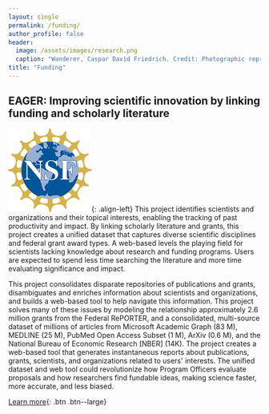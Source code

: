 ```yaml
---
layout: single
permalink: /funding/
author_profile: false
header:
  image: /assets/images/research.png
  caption: "Wanderer, Caspar David Friedrich. Credit: Photographic reproduction by Cybershot800i. (Diff), Wikimedia Commons"
title: "Funding"
---
```


## EAGER: Improving scientific innovation by linking funding and scholarly literature

![](/assets/images/nsf4.gif){: .align-left} This project identifies scientists and organizations and their topical interests, enabling the tracking of past productivity and impact. By linking scholarly literature and grants, this project creates a unified dataset that captures diverse scientific disciplines and federal grant award types. A web-based levels the playing field for scientists lacking knowledge about research and funding programs. Users are expected to spend less time searching the literature and more time evaluating significance and impact. 

This project consolidates disparate repositories of publications and grants, disambiguates and enriches information about scientists and organizations, and builds a web-based tool to help navigate this information. This project solves many of these issues by modeling the relationship approximately 2.6 million grants from the Federal RePORTER, and a consolidated, multi-source dataset of millions of articles from Microsoft Academic Graph (83 M), MEDLINE (25 M), PubMed Open Access Subset (1 M), ArXiv (0.6 M), and the National Bureau of Economic Research [NBER] (14K). The project creates a web-based tool that generates instantaneous reports about publications, grants, scientists, and organizations related to users' interests. The unified dataset and web tool could revolutionize how Program Officers evaluate proposals and how researchers find fundable ideas, making science faster, more accurate, and less biased.

[Learn more](https://www.nsf.gov/awardsearch/showAward?AWD_ID=1646763){: .btn .btn--large}
